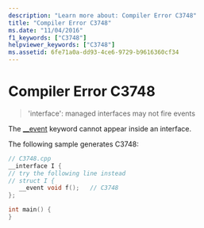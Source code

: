 ```yaml
---
description: "Learn more about: Compiler Error C3748"
title: "Compiler Error C3748"
ms.date: "11/04/2016"
f1_keywords: ["C3748"]
helpviewer_keywords: ["C3748"]
ms.assetid: 6fe71a0a-dd93-4ce6-9729-b9616360cf34
---
```

# Compiler Error C3748

> 'interface': managed interfaces may not fire events

The [__event](../../cpp/event.md) keyword cannot appear inside an interface.

The following sample generates C3748:

```cpp
// C3748.cpp
__interface I {
// try the following line instead
// struct I {
   __event void f();   // C3748
};

int main() {
}
```
